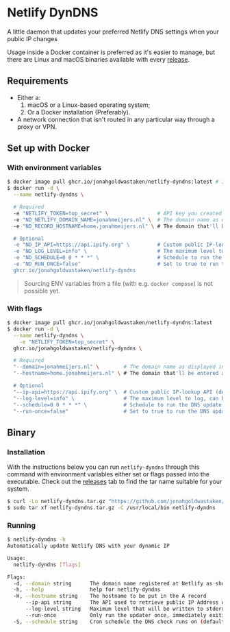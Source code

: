 # Netlify DynDNS

A little daemon that updates your preferred Netlify DNS settings when your public IP changes

Usage inside a Docker container is preferred as it's easier to manage, but there are Linux and macOS binaries available with every [release][releases].

## Requirements

- Either a:
	1. macOS or a Linux-based operating system;
	2. Or a Docker installation (Preferably).
- A network connection that isn't routed in any particular way through a proxy or VPN.

## Set up with Docker

### With environment variables

```bash
$ docker image pull ghcr.io/jonahgoldwastaken/netlify-dyndns:latest # Images are available for ARM32/64 and X86/X86_64
$ docker run -d \
  --name netlify-dyndns \

  # Required
  -e "NETLIFY_TOKEN=top_secret" \                # API key you created inside the Netlify Admin Panel
  -e "ND_NETLIFY_DOMAIN_NAME=jonahmeijers.nl" \  # The domain name as displayed inside the Netlify Admin Panel
  -e "ND_RECORD_HOSTNAME=home.jonahmeijers.nl" \ # The domain that'll be entered as the hostname on the DNS record

  # Optional
  -e "ND_IP_API=https://api.ipify.org" \         # Custom public IP-lookup API (defaults to 'ipify', must respond with a text body for it to work)
  -e "ND_LOG_LEVEL=info" \                       # The maximum level to log, can be one of "panic", "fatal", "error", "warning", "info", "debug", "trace"
  -e "ND_SCHEDULE=0 0 * * *" \                   # Schedule to run the DNS update at, defaults to every day at 12AM (0 0 * * *)
  -e "ND_RUN_ONCE=false"                         # Set to true to run the DNS update immediately. Scheduling has no effect when run-once is enabled 
  ghcr.io/jonahgoldwastaken/netlify-dyndns
```

> Sourcing ENV variables from a file (with e.g. `docker compose`) is not possible yet.

### With flags

```bash
$ docker image pull ghcr.io/jonahgoldwastaken/netlify-dyndns:latest
$ docker run -d \
  --name netlify-dyndns \
	-e "NETLIFY_TOKEN=top_secret" \
  ghcr.io/jonahgoldwastaken/netlify-dyndns \

  # Required
  "--domain=jonahmeijers.nl" \        # The domain name as displayed inside the Netlify Admin Panel
  "--hostname=home.jonahmeijers.nl" \ # The domain that'll be entered as the hostname on the DNS record

  # Optional
  "--ip-api=https://api.ipify.org" \  # Custom public IP-lookup API (defaults to 'ipify', must respond with a text body for it to work)
  "--log-level=info" \                # The maximum level to log, can be one of "panic", "fatal", "error", "warning", "info", "debug", "trace"
  "--schedule=0 0 * * *" \            # Schedule to run the DNS update at, defaults to every day at 12AM (0 0 * * *)
  "--run-once=false"                  # Set to true to run the DNS update immediately. Scheduling has no effect when run-once is enabled 
```

## Binary

### Installation

With the instructions below you can run `netlify-dyndns` through this command with environment variables either set or flags passed into the executable. Check out the [releases][releases] tab to find the tar name suitable for your system.

```bash
$ curl -Lo netlify-dyndns.tar.gz "https://github.com/jonahgoldwastaken/netlify-dyndns/releases/latest/download/netlify-dyndns_${NEWEST_VERSION}_{Darwin/Linux}_${ARCH}.tar.gz"
$ sudo tar xf netlify-dyndns.tar.gz -C /usr/local/bin netlify-dyndns
```

### Running

```bash
$ netlify-dyndns -h
Automatically update Netlify DNS with your dynamic IP

Usage:
  netlify-dyndns [flags]

Flags:
  -d, --domain string      The domain name registered at Netlify as shown on their dashboard and through their API
  -h, --help               help for netlify-dyndns
  -H, --hostname string    The hostname to be put in the A record
      --ip-api string      The API used to retrieve public IP Address of connected network, must respond with a text string body (default "https://api.ipify.org")
      --log-level string   Maximum level that will be written to stderr (default "info")
      --run-once           Only run the updater once, immediately exiting after
  -S, --schedule string    Cron schedule the DNS check runs on (default "0 0 * * *")
```

[releases]: https://github.com/jonahgoldwastaken/netlify-dyndns/releases
